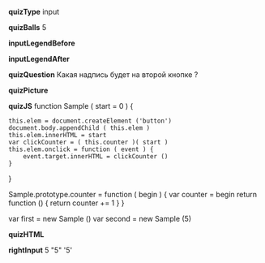 ____quizType____
input

____quizBalls____
5

____inputLegendBefore____


____inputLegendAfter____


____quizQuestion____
Какая надпись будет на второй кнопке ?

____quizPicture____


____quizJS____
function Sample ( start = 0 ) {

    this.elem = document.createElement ('button')
    document.body.appendChild ( this.elem )
    this.elem.innerHTML = start
    var clickCounter = ( this.counter )( start )
    this.elem.onclick = function ( event ) {
        event.target.innerHTML = clickCounter ()
    }
}

Sample.prototype.counter = function ( begin ) {
    var counter = begin
    return function () {
        return counter += 1
    }
}

var first = new Sample ()
var second = new Sample (5)


____quizHTML____


____rightInput____
5
"5"
'5'
